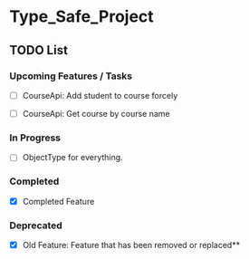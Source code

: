 # Type_Safe_Project

## TODO List

### Upcoming Features / Tasks
- [ ] CourseApi: Add student to course forcely
- [ ] CourseApi: Get course by course name


### In Progress
- [ ] ObjectType for everything. 

### Completed
- [x] Completed Feature

### Deprecated
- [x] Old Feature: Feature that has been removed or replaced**
